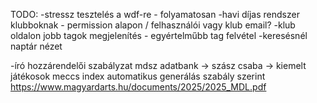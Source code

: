 TODO:
-stressz tesztelés a wdf-re - folyamatosan 
-havi díjas rendszer klubboknak - permission alapon / felhasználói vagy klub email?
-klub oldalon jobb tagok megjelenítés - egyértelműbb tag felvétel
-keresésnél naptár nézet

-író hozzárendelői szabályzat mdsz adatbank -> szász csaba -> kiemelt játékosok meccs index automatikus generálás szabály szerint
https://www.magyardarts.hu/documents/2025/2025_MDL.pdf